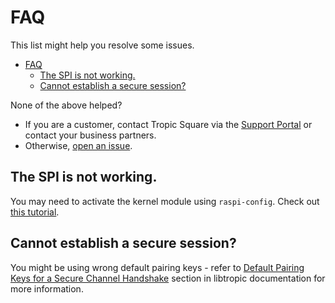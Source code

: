 # FAQ

This list might help you resolve some issues.

- [FAQ](#faq)
  - [The SPI is not working.](#the-spi-is-not-working)
  - [Cannot establish a secure session?](#cannot-establish-a-secure-session)

None of the above helped?
- If you are a customer, contact Tropic Square via the [Support Portal](http://support.tropicsquare.com) or contact your business partners.  
- Otherwise, [open an issue](https://github.com/tropicsquare/libtropic-linux/issues/new/choose).

## The SPI is not working.
You may need to activate the kernel module using `raspi-config`. Check out [this tutorial](https://www.raspberrypi-spy.co.uk/2014/08/enabling-the-spi-interface-on-the-raspberry-pi/).

## Cannot establish a secure session?
You might be using wrong default pairing keys - refer to [Default Pairing Keys for a Secure Channel Handshake](https://tropicsquare.github.io/libtropic/latest/get_started/default_pairing_keys/) section in libtropic documentation for more information.